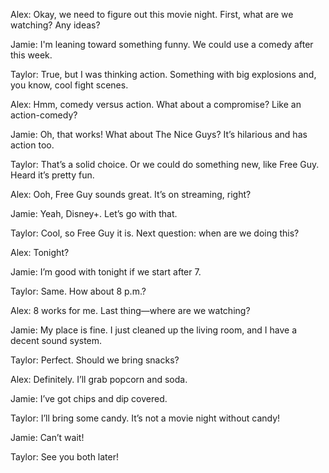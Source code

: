 Alex: Okay, we need to figure out this movie night. First, what are we watching? Any ideas?

Jamie: I'm leaning toward something funny. We could use a comedy after this week.

Taylor: True, but I was thinking action. Something with big explosions and, you know, cool fight scenes.

Alex: Hmm, comedy versus action. What about a compromise? Like an action-comedy?

Jamie: Oh, that works! What about The Nice Guys? It’s hilarious and has action too.

Taylor: That’s a solid choice. Or we could do something new, like Free Guy. Heard it’s pretty fun.

Alex: Ooh, Free Guy sounds great. It’s on streaming, right?

Jamie: Yeah, Disney+. Let’s go with that.

Taylor: Cool, so Free Guy it is. Next question: when are we doing this?

Alex: Tonight?

Jamie: I’m good with tonight if we start after 7.

Taylor: Same. How about 8 p.m.?

Alex: 8 works for me. Last thing—where are we watching?

Jamie: My place is fine. I just cleaned up the living room, and I have a decent sound system.

Taylor: Perfect. Should we bring snacks?

Alex: Definitely. I’ll grab popcorn and soda.

Jamie: I’ve got chips and dip covered.

Taylor: I’ll bring some candy. It’s not a movie night without candy!

Jamie: Can’t wait!

Taylor: See you both later!